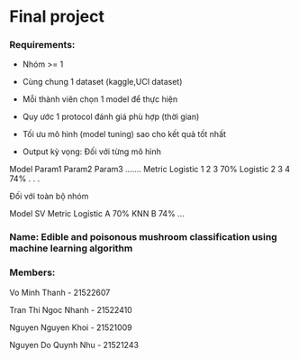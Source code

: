# Final project

### Requirements:

- Nhóm >= 1
- Cùng chung 1 dataset (kaggle,UCI dataset)
- Mỗi thành viên chọn 1 model để thực hiện
- Quy ước 1 protocol đánh giá phù hợp (thời gian)
- Tối ưu mô hình (model tuning) sao cho kết quả tốt nhất


- Output kỳ vọng:
Đối với từng mô hình

Model      Param1     Param2       Param3      .......       Metric
Logistic     1          2             3                         70%
Logistic     2          3             4                         74%
  . 
  .
  .

Đối với toàn bộ nhóm

Model        SV       Metric
Logistic     A         70%
KNN          B         74%
...

### Name: Edible and poisonous mushroom classification using machine learning algorithm

### Members:

Vo Minh Thanh - 21522607

Tran Thi Ngoc Nhanh - 21522410

Nguyen Nguyen Khoi - 21521009

Nguyen Do Quynh Nhu - 21521243